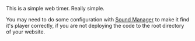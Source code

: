 This is a simple web timer. Really simple.

You may need to do some configuration with [Sound Manager](http://www.schillmania.com/projects/soundmanager2/) to make it find it's player correctly, if you are not deploying the code to the root directory of your website.